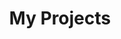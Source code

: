---
title: My Projects
description: On this page you can find information about projects I have worked on or am working on. Software development, data analysis and more!
---